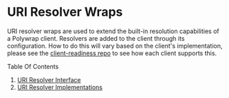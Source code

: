 # URI Resolver Wraps
URI resolver wraps are used to extend the built-in resolution capabilities of a Polywrap client. Resolvers are added to the client through its configuration. How to do this will vary based on the client's implementation, please see the [client-readiness repo](https://github.com/search?q=repo%3Apolywrap%2Fclient-readiness+path%3A%2F%28%5E%7C%5C%2F%29config_resolver_ext%5C..*%24%2F&type=code) to see how each client supports this.

Table Of Contents
1. [URI Resolver Interface](./interface/README.md)
2. [URI Resolver Implementations](./implementations)
